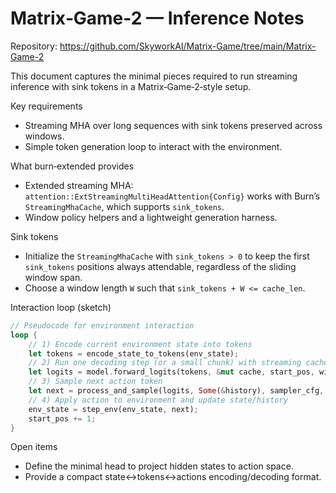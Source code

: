 # Matrix‑Game‑2 — Inference Notes

Repository: https://github.com/SkyworkAI/Matrix-Game/tree/main/Matrix-Game-2

This document captures the minimal pieces required to run streaming inference with sink tokens in a Matrix‑Game‑2‑style setup.

Key requirements
- Streaming MHA over long sequences with sink tokens preserved across windows.
- Simple token generation loop to interact with the environment.

What burn‑extended provides
- Extended streaming MHA: `attention::ExtStreamingMultiHeadAttention{Config}` works with Burn’s `StreamingMhaCache`, which supports `sink_tokens`.
- Window policy helpers and a lightweight generation harness.

Sink tokens
- Initialize the `StreamingMhaCache` with `sink_tokens > 0` to keep the first `sink_tokens` positions always attendable, regardless of the sliding window span.
- Choose a window length `W` such that `sink_tokens + W <= cache_len`.

Interaction loop (sketch)
```rust
// Pseudocode for environment interaction
loop {
    // 1) Encode current environment state into tokens
    let tokens = encode_state_to_tokens(env_state);
    // 2) Run one decoding step (or a small chunk) with streaming cache
    let logits = model.forward_logits(tokens, &mut cache, start_pos, window);
    // 3) Sample next action token
    let next = process_and_sample(logits, Some(&history), sampler_cfg, true);
    // 4) Apply action to environment and update state/history
    env_state = step_env(env_state, next);
    start_pos += 1;
}
```

Open items
- Define the minimal head to project hidden states to action space.
- Provide a compact state↔tokens↔actions encoding/decoding format.

